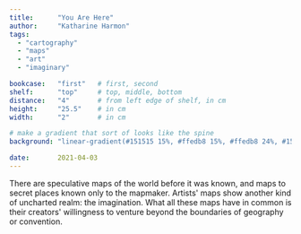 ```yaml
---
title: 		"You Are Here"
author: 	"Katharine Harmon"
tags:
  - "cartography"
  - "maps"
  - "art"
  - "imaginary"

bookcase: 	"first"   # first, second
shelf: 		"top"     # top, middle, bottom
distance: 	"4"       # from left edge of shelf, in cm
height:		"25.5"    # in cm
width:		"2"       # in cm

# make a gradient that sort of looks like the spine
background: "linear-gradient(#151515 15%, #ffedb8 15%, #ffedb8 24%, #151515 24%, #151515 35%, #ffedb8 35%, #ffedb8 44%, #151515 44%, #151515 55%, #ffedb8 55%, #ffedb8 64%, #151515 64%)"

date: 		2021-04-03
---
```


There are speculative maps of the world before it was known, and maps to secret places known only to the mapmaker. Artists' maps show another kind of uncharted realm: the imagination. What all these maps have in common is their creators' willingness to venture beyond the boundaries of geography or convention.
